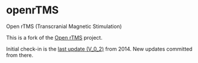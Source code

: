 # openrTMS

Open rTMS (Transcranial Magnetic Stimulation)

This is a fork of the [Open rTMS](https://sourceforge.net/p/open-rtms/) project.

Initial check-in is the [last update (V_0_2)](https://sourceforge.net/p/open-rtms/svn/HEAD/tree/branches/V_0_2/) from 2014. New updates committed from there.

